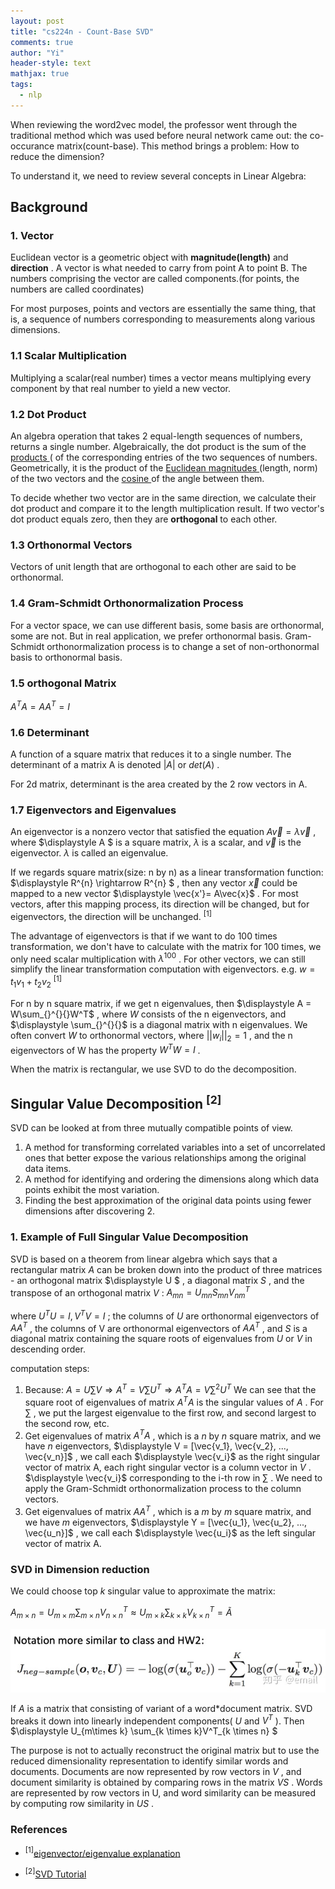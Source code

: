 ```yaml
---
layout: post
title: "cs224n - Count-Base SVD"
comments: true
author: "Yi"
header-style: text
mathjax: true
tags:
  - nlp
---
```




When reviewing the word2vec model, the professor went through the traditional
method which was used before neural network came out: the co-occurance
matrix(count-base). This method brings a problem: How to reduce the dimension?

To understand it, we need to review several concepts in Linear Algebra:

##  Background

###  1\. Vector

Euclidean vector is a geometric object with **magnitude(length)** and
**direction** . A vector is what needed to carry from point A to point B. The
numbers comprising the vector are called components.(for points, the numbers
are called coordinates)

For most purposes, points and vectors are essentially the same thing, that is,
a sequence of numbers corresponding to measurements along various dimensions.

###  1.1 Scalar Multiplication

Multiplying a scalar(real number) times a vector means multiplying every
component by that real number to yield a new vector.

###  1.2 Dot Product

An algebra operation that takes 2 equal-length sequences of numbers, returns a
single number. Algebraically, the dot product is the sum of the [ products
](https://link.zhihu.com/?target=https%3A//en.wikipedia.org/wiki/Product_%28mathematics%29)
( of the corresponding entries of the two sequences of numbers. Geometrically,
it is the product of the [ Euclidean magnitudes
](https://link.zhihu.com/?target=https%3A//en.wikipedia.org/wiki/Euclidean_vector%23Length)
(length, norm) of the two vectors and the [ cosine
](https://link.zhihu.com/?target=https%3A//en.wikipedia.org/wiki/Cosine) of
the angle between them.

To decide whether two vector are in the same direction, we calculate their dot
product and compare it to the length multiplication result. If two vector's
dot product equals zero, then they are **orthogonal** to each other.

###  1.3 Orthonormal Vectors

Vectors of unit length that are orthogonal to each other are said to be
orthonormal.

###  1.4 Gram-Schmidt Orthonormalization Process

For a vector space, we can use different basis, some basis are orthonormal,
some are not. But in real application, we prefer orthonormal basis. Gram-
Schmidt orthonormalization process is to change a set of non-orthonormal basis
to orthonormal basis.

###  1.5 orthogonal Matrix

$\displaystyle A^TA = AA^T = I$

###  1.6 Determinant

A function of a square matrix that reduces it to a single number. The
determinant of a matrix A is denoted  $\displaystyle |A|$  or  $\displaystyle
det(A)$  .

For 2d matrix, determinant is the area created by the 2 row vectors in A.

###  1.7 Eigenvectors and Eigenvalues

An eigenvector is a nonzero vector that satisfied the equation  $\displaystyle
A\vec{v} = \lambda \vec{v}$  , where  $\displaystyle A $  is a square matrix,
$\displaystyle \lambda$  is a scalar, and  $\displaystyle \vec{v}$  is the
eigenvector.  $\displaystyle \lambda$  is called an eigenvalue.

If we regards square matrix(size: n by n) as a linear transformation function:
$\displaystyle R^{n} \rightarrow R^{n} $  , then any vector  $\displaystyle
\vec{x}$  could be mapped to a new vector  $\displaystyle \vec{x'}= A\vec{x}$
. For most vectors, after this mapping process, its direction will be changed,
but for eigenvectors, the direction will be unchanged.  $^{[1]}$

The advantage of eigenvectors is that if we want to do 100 times
transformation, we don't have to calculate with the matrix for 100 times, we
only need scalar multiplication with  $\displaystyle \lambda^{100}$  . For
other vectors, we can still simplify the linear transformation computation
with eigenvectors. e.g.  $\displaystyle w = t_1v_1 + t_2v_2$  $^{[1]}$

For n by n square matrix, if we get n eigenvalues, then  $\displaystyle A =
W\sum_{}^{}{}W^T$  , where  $\displaystyle W$  consists of the n eigenvectors,
and  $\displaystyle \sum_{}^{}{}$  is a diagonal matrix with n eigenvalues. We
often convert  $\displaystyle W$  to orthonormal vectors, where
$\displaystyle ||w_i||_2 = 1$  , and the n eigenvectors of W has the property
$\displaystyle W^TW=I$  .

When the matrix is rectangular, we use SVD to do the decomposition.

##  Singular Value Decomposition  $^{[2]}$

SVD can be looked at from three mutually compatible points of view.

  1. A method for transforming correlated variables into a set of uncorrelated ones that better expose the various relationships among the original data items. 
  2. A method for identifying and ordering the dimensions along which data points exhibit the most variation. 
  3. Finding the best approximation of the original data points using fewer dimensions after discovering 2. 

###  1\. Example of Full Singular Value Decomposition

SVD is based on a theorem from linear algebra which says that a rectangular
matrix  $\displaystyle A$  can be broken down into the product of three
matrices - an orthogonal matrix  $\displaystyle U $  , a diagonal matrix
$\displaystyle S$  , and the transpose of an orthogonal matrix  $\displaystyle
V$  :  $\displaystyle A_{mn} = U_{mn}S_{mn}V_{nm}^T$

where  $\displaystyle U^TU = I, V^TV = I$  ; the columns of  $\displaystyle U$
are orthonormal eigenvectors of  $\displaystyle AA^T$  , the columns of V are
orthonormal eigenvectors of  $\displaystyle AA^T$  , and  $\displaystyle S$
is a diagonal matrix containing the square roots of eigenvalues from
$\displaystyle U$  or  $\displaystyle V$  in descending order.

computation steps:

  1. Because:  $\displaystyle A = U\sum V \Rightarrow A^T = V\sum U^T \Rightarrow A^TA = V{\sum}^2 U^T$  We can see that the square root of eigenvalues of matrix  $\displaystyle A^TA$  is the singular values of  $\displaystyle A$  . For  $\displaystyle \sum$  , we put the largest eigenvalue to the first row, and second largest to the second row, etc. 
  2. Get eigenvalues of matrix  $\displaystyle A^TA$  , which is a  $\displaystyle n$  by  $\displaystyle n$  square matrix, and we have  $\displaystyle n$  eigenvectors,  $\displaystyle V = [\vec{v_1}, \vec{v_2}, ..., \vec{v_n}]$  , we call each  $\displaystyle \vec{v_i}$  as the right singular vector of matrix A, each right singular vector is a column vector in  $\displaystyle V$  .  $\displaystyle \vec{v_i}$  corresponding to the i-th row in  $\displaystyle \sum$  . We need to apply the Gram-Schmidt orthonormalization process to the column vectors. 
  3. Get eigenvalues of matrix  $\displaystyle AA^T$  , which is a  $\displaystyle m$  by  $\displaystyle m$  square matrix, and we have  $\displaystyle m$  eigenvectors,  $\displaystyle Y = [\vec{u_1}, \vec{u_2}, ..., \vec{u_n}]$  , we call each  $\displaystyle \vec{u_i}$  as the left singular vector of matrix A. 

###  SVD in Dimension reduction

We could choose top  $\displaystyle k$  singular value to approximate the
matrix:

$\displaystyle A_{m\times n} = U_{m\times m}\sum_{m\times n}V^T_{n \times n}
\approx U_{m\times k} \sum_{k \times k}V^T_{k \times n} = \tilde{A}$

![](/img/in_post/svd.jpg)

If  $\displaystyle A$  is a matrix that consisting of variant of a
word*document matrix. SVD breaks it down into linearly independent components(
$\displaystyle U$  and  $\displaystyle V^T$  ). Then  $\displaystyle
U_{m\times k} \sum_{k \times k}V^T_{k \times n} $

The purpose is not to actually reconstruct the original matrix but to use the
reduced dimensionality representation to identify similar words and documents.
Documents are now represented by row vectors in  $\displaystyle V$  , and
document similarity is obtained by comparing rows in the matrix
$\displaystyle VS$  . Words are represented by row vectors in U, and word
similarity can be measured by computing row similarity in  $\displaystyle US$
.

### References

- $^{[1]}$[eigenvector/eigenvalue explanation](https://zhuanlan.zhihu.com/p/25955676)

- $^{[2]}$[SVD Tutorial](https://davetang.org/file/Singular_Value_Decomposition_Tutorial.pdf)
